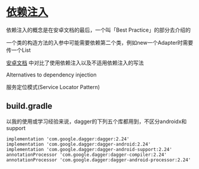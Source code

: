 # [依赖注入](/2020/03/dependency_injection.md)

依赖注入的概念是在安卓文档的最后，一个叫「Best Practice」的部分去介绍的

一个类的构造方法的入参中可能需要依赖第二个类，例如new一个Adapter时需要传一个List<DataSet>

[安卓文档](https://developer.android.com/training/dependency-injection)
中对比了使用依赖注入以及不适用依赖注入的写法

<i class="fa fa-hashtag"></i>
Alternatives to dependency injection

服务定位模式(Service Locator Pattern)

## build.gradle

以我的使用或学习经验来说，dagger的下列五个库都用到，不区分androidx和support

```
implementation 'com.google.dagger:dagger:2.24'
implementation 'com.google.dagger:dagger-android:2.24'
implementation 'com.google.dagger:dagger-android-support:2.24'
annotationProcessor 'com.google.dagger:dagger-compiler:2.24'
annotationProcessor 'com.google.dagger:dagger-android-processor:2.24'
```
